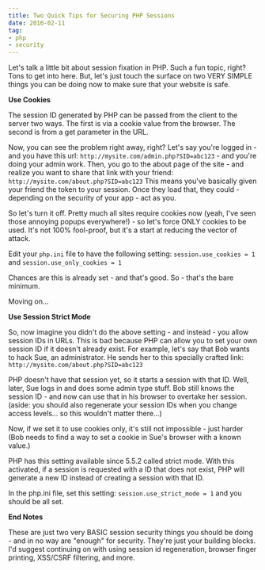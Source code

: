 ```yaml
---
title: Two Quick Tips for Securing PHP Sessions
date: 2016-02-11
tag:
- php
- security
---
```

Let's talk a little bit about session fixation in PHP.  Such a fun topic, right?  Tons to get into here.  But, let's just touch the surface on two VERY SIMPLE things you can be doing now to make sure that your website is safe.

<!--more-->

**Use Cookies**

The session ID generated by PHP can be passed from the client to the server two ways.  The first is via a cookie value from the browser.  The second is from a get parameter in the URL.  

Now, you can see the problem right away, right?  Let's say you're logged in - and you have this url: `http://mysite.com/admin.php?SID=abc123` - and you're doing your admin work.  Then, you go to the about page of the site - and realize you want to share that link with your friend: `http://mysite.com/about.php?SID=abc123`  This means you've basically given your friend the token to your session.  Once they load that, they could - depending on the security of your app - act as you.

So let's turn it off.  Pretty much all sites require cookies now (yeah, I've seen those annoying popups everywhere!) - so let's force ONLY cookies to be used.  It's not 100% fool-proof, but it's a start at reducing the vector of attack.

Edit your `php.ini` file to have the following setting:
`session.use_cookies = 1` and `session.use_only_cookies = 1` 

Chances are this is already set - and that's good.  So - that's the bare minimum.  

Moving on...

**Use Session Strict Mode**

So, now imagine you didn't do the above setting - and instead - you allow session IDs in URLs.  This is bad because PHP can allow you to set your own session ID if it doesn't already exist.  For example, let's say that Bob wants to hack Sue, an administrator.  He sends her to this specially crafted link: `http://mysite.com/about.php?SID=abc123`

PHP doesn't have that session yet, so it starts a session with that ID.  Well, later, Sue logs in and does some admin type stuff.  Bob still knows the session ID - and now can use that in his browser to overtake her session.  (aside: you should also regenerate your session IDs when you change access levels... so this wouldn't matter there...)

Now, if we set it to use cookies only, it's still not impossible - just harder (Bob needs to find a way to set a cookie in Sue's browser with a known value.)

PHP has this setting available since 5.5.2 called strict mode.  With this activated, if a session is requested with a ID that does not exist, PHP will generate a new ID instead of creating a session with that ID.  

In the php.ini file, set this setting: `session.use_strict_mode = 1` and you should be all set.

**End Notes**

These are just two very BASIC session security things you should be doing - and in no way are "enough" for security.  They're just your building blocks.  I'd suggest continuing on with using session id regeneration, browser finger printing, XSS/CSRF filtering, and more.